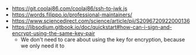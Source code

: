- https://git.coolaj86.com/coolaj86/ssh-to-jwk.js
- https://words.filippo.io/professional-maintainers/
- https://www.sciencedirect.com/science/article/pii/S2096720922000136
- https://libsodium.gitbook.io/doc/quickstart#how-can-i-sign-and-encrypt-using-the-same-key-pair
  - We don't need to care about using the key for encryption, because we only need it to 